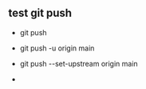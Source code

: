 ## test git push 

* git push 

* git push -u  origin main 
* git push --set-upstream origin main 
* 